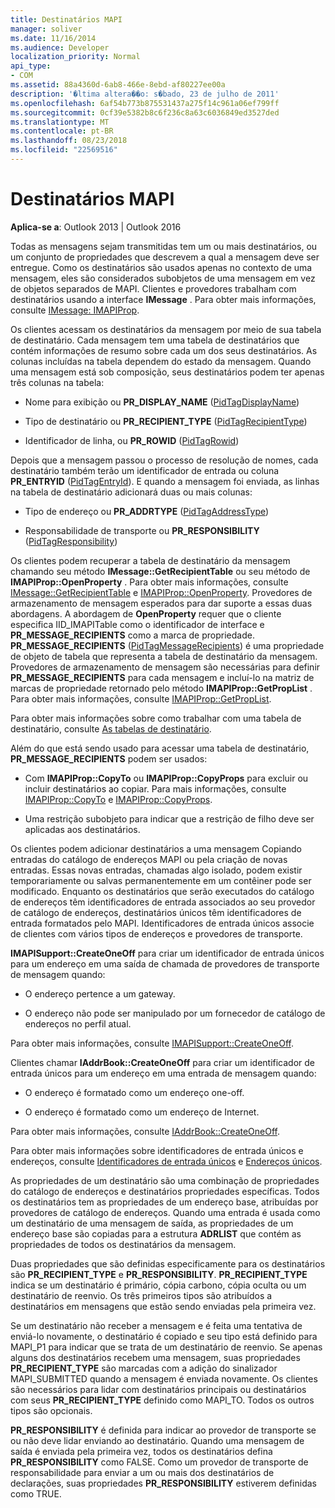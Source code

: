 ```yaml
---
title: Destinatários MAPI
manager: soliver
ms.date: 11/16/2014
ms.audience: Developer
localization_priority: Normal
api_type:
- COM
ms.assetid: 88a4360d-6ab8-466e-8ebd-af80227ee00a
description: '�ltima altera��o: s�bado, 23 de julho de 2011'
ms.openlocfilehash: 6af54b773b875531437a275f14c961a06ef799ff
ms.sourcegitcommit: 0cf39e5382b8c6f236c8a63c6036849ed3527ded
ms.translationtype: MT
ms.contentlocale: pt-BR
ms.lasthandoff: 08/23/2018
ms.locfileid: "22569516"
---
```

# <a name="mapi-recipients"></a>Destinatários MAPI

  
  
**Aplica-se a**: Outlook 2013 | Outlook 2016 
  
Todas as mensagens sejam transmitidas tem um ou mais destinatários, ou um conjunto de propriedades que descrevem a qual a mensagem deve ser entregue. Como os destinatários são usados apenas no contexto de uma mensagem, eles são considerados subobjetos de uma mensagem em vez de objetos separados de MAPI. Clientes e provedores trabalham com destinatários usando a interface **IMessage** . Para obter mais informações, consulte [IMessage: IMAPIProp](imessageimapiprop.md).
  
Os clientes acessam os destinatários da mensagem por meio de sua tabela de destinatário. Cada mensagem tem uma tabela de destinatários que contém informações de resumo sobre cada um dos seus destinatários. As colunas incluídas na tabela dependem do estado da mensagem. Quando uma mensagem está sob composição, seus destinatários podem ter apenas três colunas na tabela:
  
- Nome para exibição ou **PR_DISPLAY_NAME** ([PidTagDisplayName](pidtagdisplayname-canonical-property.md))
    
- Tipo de destinatário ou **PR_RECIPIENT_TYPE** ([PidTagRecipientType](pidtagrecipienttype-canonical-property.md))
    
- Identificador de linha, ou **PR_ROWID** ([PidTagRowid](pidtagrowid-canonical-property.md))
    
Depois que a mensagem passou o processo de resolução de nomes, cada destinatário também terão um identificador de entrada ou coluna **PR_ENTRYID** ([PidTagEntryId](pidtagentryid-canonical-property.md)). E quando a mensagem foi enviada, as linhas na tabela de destinatário adicionará duas ou mais colunas:
  
- Tipo de endereço ou **PR_ADDRTYPE** ([PidTagAddressType](pidtagaddresstype-canonical-property.md))
    
- Responsabilidade de transporte ou **PR_RESPONSIBILITY** ([PidTagResponsibility](pidtagresponsibility-canonical-property.md))
    
Os clientes podem recuperar a tabela de destinatário da mensagem chamando seu método **IMessage::GetRecipientTable** ou seu método de **IMAPIProp::OpenProperty** . Para obter mais informações, consulte [IMessage::GetRecipientTable](imessage-getrecipienttable.md) e [IMAPIProp::OpenProperty](imapiprop-openproperty.md). Provedores de armazenamento de mensagem esperados para dar suporte a essas duas abordagens. A abordagem de **OpenProperty** requer que o cliente especifica IID_IMAPITable como o identificador de interface e **PR_MESSAGE_RECIPIENTS** como a marca de propriedade. **PR_MESSAGE_RECIPIENTS** ([PidTagMessageRecipients](pidtagmessagerecipients-canonical-property.md)) é uma propriedade de objeto de tabela que representa a tabela de destinatário da mensagem. Provedores de armazenamento de mensagem são necessárias para definir **PR_MESSAGE_RECIPIENTS** para cada mensagem e incluí-lo na matriz de marcas de propriedade retornado pelo método **IMAPIProp::GetPropList** . Para obter mais informações, consulte [IMAPIProp::GetPropList](imapiprop-getproplist.md).
  
Para obter mais informações sobre como trabalhar com uma tabela de destinatário, consulte [As tabelas de destinatário](recipient-tables.md).
  
Além do que está sendo usado para acessar uma tabela de destinatário, **PR_MESSAGE_RECIPIENTS** podem ser usados: 
  
- Com **IMAPIProp::CopyTo** ou **IMAPIProp::CopyProps** para excluir ou incluir destinatários ao copiar. Para mais informações, consulte [IMAPIProp::CopyTo](imapiprop-copyto.md) e [IMAPIProp::CopyProps](imapiprop-copyprops.md).
    
- Uma restrição subobjeto para indicar que a restrição de filho deve ser aplicadas aos destinatários.
    
Os clientes podem adicionar destinatários a uma mensagem Copiando entradas do catálogo de endereços MAPI ou pela criação de novas entradas. Essas novas entradas, chamadas algo isolado, podem existir temporariamente ou salvas permanentemente em um contêiner pode ser modificado. Enquanto os destinatários que serão executados do catálogo de endereços têm identificadores de entrada associados ao seu provedor de catálogo de endereços, destinatários únicos têm identificadores de entrada formatados pelo MAPI. Identificadores de entrada únicos associe de clientes com vários tipos de endereços e provedores de transporte. 
  
**IMAPISupport::CreateOneOff** para criar um identificador de entrada únicos para um endereço em uma saída de chamada de provedores de transporte de mensagem quando: 
  
- O endereço pertence a um gateway.
    
- O endereço não pode ser manipulado por um fornecedor de catálogo de endereços no perfil atual.
    
Para obter mais informações, consulte [IMAPISupport::CreateOneOff](imapisupport-createoneoff.md).
  
Clientes chamar **IAddrBook::CreateOneOff** para criar um identificador de entrada únicos para um endereço em uma entrada de mensagem quando: 
  
- O endereço é formatado como um endereço one-off.
    
- O endereço é formatado como um endereço de Internet.
    
Para obter mais informações, consulte [IAddrBook::CreateOneOff](iaddrbook-createoneoff.md).
  
Para obter mais informações sobre identificadores de entrada únicos e endereços, consulte [Identificadores de entrada únicos](one-off-entry-identifiers.md) e [Endereços únicos](one-off-addresses.md).
  
As propriedades de um destinatário são uma combinação de propriedades do catálogo de endereços e destinatários propriedades específicas. Todos os destinatários tem as propriedades de um endereço base, atribuídas por provedores de catálogo de endereços. Quando uma entrada é usada como um destinatário de uma mensagem de saída, as propriedades de um endereço base são copiadas para a estrutura **ADRLIST** que contém as propriedades de todos os destinatários da mensagem. 
  
Duas propriedades que são definidas especificamente para os destinatários são **PR_RECIPIENT_TYPE** e **PR_RESPONSIBILITY**. **PR_RECIPIENT_TYPE** indica se um destinatário é primário, cópia carbono, cópia oculta ou um destinatário de reenvio. Os três primeiros tipos são atribuídos a destinatários em mensagens que estão sendo enviadas pela primeira vez. 
  
Se um destinatário não receber a mensagem e é feita uma tentativa de enviá-lo novamente, o destinatário é copiado e seu tipo está definido para MAPI_P1 para indicar que se trata de um destinatário de reenvio. Se apenas alguns dos destinatários recebem uma mensagem, suas propriedades **PR_RECIPIENT_TYPE** são marcadas com a adição do sinalizador MAPI_SUBMITTED quando a mensagem é enviada novamente. Os clientes são necessários para lidar com destinatários principais ou destinatários com seus **PR_RECIPIENT_TYPE** definido como MAPI_TO. Todos os outros tipos são opcionais. 
  
 **PR_RESPONSIBILITY** é definida para indicar ao provedor de transporte se ou não deve lidar enviando ao destinatário. Quando uma mensagem de saída é enviada pela primeira vez, todos os destinatários defina **PR_RESPONSIBILITY** como FALSE. Como um provedor de transporte de responsabilidade para enviar a um ou mais dos destinatários de declarações, suas propriedades **PR_RESPONSIBILITY** estiverem definidas como TRUE. 
  

